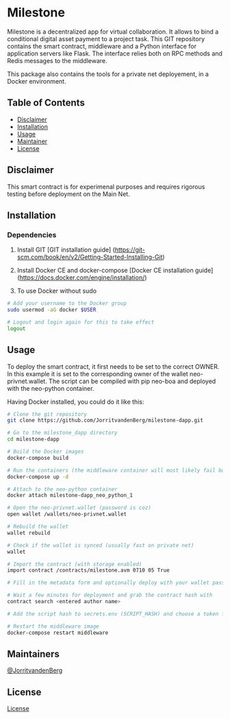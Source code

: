 # Milestone
Milestone is a decentralized app for virtual collaboration. It allows to bind a conditional digital asset payment to a project task.
This GIT repository contains the smart contract, middleware and a Python interface for application servers like Flask. The interface relies both on
RPC methods and Redis messages to the middleware.

This package also contains the tools for a private net deployement, in a Docker environment.

## Table of Contents

- [Disclaimer](#disclaimer)
- [Installation](#installation)
- [Usage](#usage)
- [Maintainer](#maintainer)
- [License](#license)

## Disclaimer
This smart contract is for experimenal purposes and requires rigorous testing before deployment on the Main Net.

## Installation

### Dependencies

1. Install GIT 
[GIT installation guide] (https://git-scm.com/book/en/v2/Getting-Started-Installing-Git)

2. Install Docker CE and docker-compose
[Docker CE installation guide] (https://docs.docker.com/engine/installation/)

3. To use Docker without sudo

``` bash
# Add your username to the Docker group
sudo usermod -aG docker $USER

# Logout and login again for this to take effect
logout
 ```

## Usage
To deploy the smart contract, it first needs to be set to the correct OWNER. In this example it is set to the corresponding owner of the wallet neo-privnet.wallet. The script can be compiled with pip neo-boa and deployed with the neo-python container.

Having Docker installed, you could do it like this:

``` bash
# Clone the git repository
git clone https://github.com/JorritvandenBerg/milestone-dapp.git

# Go to the milestone_dapp directory
cd milestone-dapp

# Build the Docker images
docker-compose build

# Run the containers (the middleware container will most likely fail but that is okay for now)
docker-compose up -d

# Attach to the neo-python container
docker attach milestone-dapp_neo_python_1

# Open the neo-privnet.wallet (password is coz)
open wallet /wallets/neo-privnet.wallet

# Rebuild the wallet
wallet rebuild

# Check if the wallet is synced (usually fast on private net)
wallet

# Import the contract (with storage enabled)
import contract /contracts/milestone.avm 0710 05 True

# Fill in the metadata form and optionally deploy with your wallet password after a succesful test invoke

# Wait a few minutes for deployment and grab the contract hash with
contract search <entered author name> 

# Add the script hash to secrets.env (SCRIPT_HASH) and choose a token for NM_AUTH_TOKEN to secure your middleware

# Restart the middleware image
docker-compose restart middleware

 ```

## Maintainers

[@JorritvandenBerg](mailto:jorrit_van_den_berg@hotmail.com)

## License

[License](LICENSE)



